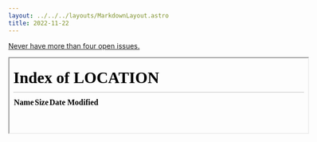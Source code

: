 ```yaml
---
layout: ../../../layouts/MarkdownLayout.astro
title: 2022-11-22
---
```


<a href="https://github.com/udiaca/u0.vc/issues">Never have more than four open issues.</a>
<iframe src="/" allowfullscreen width="600">
